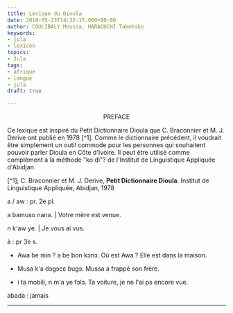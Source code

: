 ```yaml
---
title: Lexique du Dioula
date: 2018-05-23T14:32:15.000+00:00
author: COULIBALY Moussa, HARAGUCHI Takehiko
keywords:
- jula
- lexicon
topics:
- Jula
tags:
- afrique
- langue
- jula
draft: true

---
```

<p style="text-align: center;">PREFACE</p>

Ce lexique est inspiré du Petit Dictionnaire Dioula que C. Braconnier et M. J. Derive ont publié en 1978 [^1].  Comme le dictionnaire précédent, il voudrait être simplement un outil commode pour les personnes qui souhaitent pouvoir parler Dioula en Côte d'Ivoire. Il peut être utilisé comme complément à la méthode "ko dì"? de l'Institut de Linguistique Appliquée d'Abidjan.

[^1]; C. Braconnier et M. J. Derive, <b>Petit Dictionnaire Dioula</b>. Institut de Linguistique Appliquée, Abidjan, 1978

a / aw
: pr. 2è pl.

a bamuso nana.	| Votre mère est venue.

n k'aw ye. | Je vous ai vus.

à
: pr 3è s.

* Awa be min ? a be bon kɔnɔ.
  Où est Awa ? Elle est dans la maison.
  
* Musa k'a dɔgɔcɛ bugɔ.
  Mussa a frappé son frère.
  
* i ta mobili, n m'a ye fɔlɔ.
  Ta voiture, je ne l'ai ps encore vue.

abada
: jamais

***